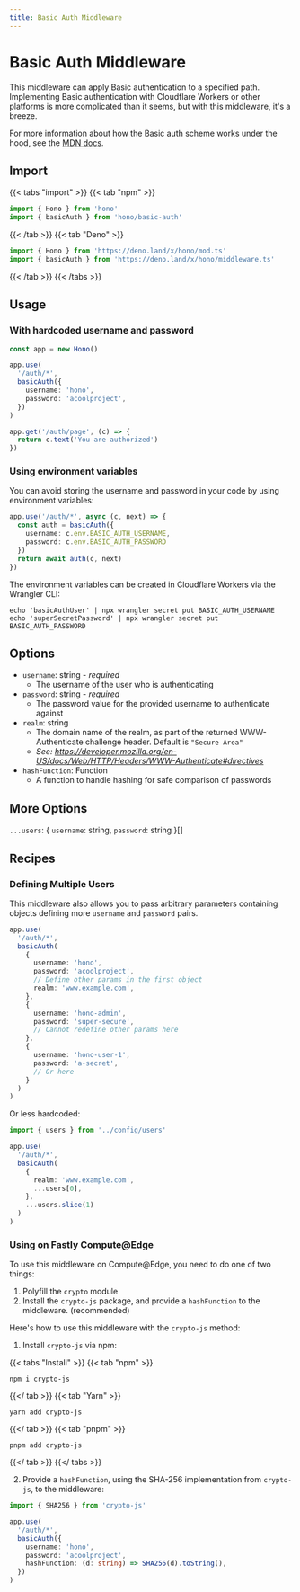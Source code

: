```yaml
---
title: Basic Auth Middleware
---
```


# Basic Auth Middleware

This middleware can apply Basic authentication to a specified path.
Implementing Basic authentication with Cloudflare Workers or other platforms is more complicated than it seems, but with this middleware, it's a breeze.

For more information about how the Basic auth scheme works under the hood, see the [MDN docs](https://developer.mozilla.org/en-US/docs/Web/HTTP/Authentication#basic_authentication_scheme).

## Import

{{< tabs "import" >}}
{{< tab "npm" >}}

```ts
import { Hono } from 'hono'
import { basicAuth } from 'hono/basic-auth'
```

{{< /tab >}}
{{< tab "Deno" >}}

```ts
import { Hono } from 'https://deno.land/x/hono/mod.ts'
import { basicAuth } from 'https://deno.land/x/hono/middleware.ts'
```

{{< /tab >}}
{{< /tabs >}}

## Usage

### With hardcoded username and password

```ts
const app = new Hono()

app.use(
  '/auth/*',
  basicAuth({
    username: 'hono',
    password: 'acoolproject',
  })
)

app.get('/auth/page', (c) => {
  return c.text('You are authorized')
})
```

### Using environment variables

You can avoid storing the username and password in your code by using environment variables:

```ts
app.use('/auth/*', async (c, next) => {
  const auth = basicAuth({
    username: c.env.BASIC_AUTH_USERNAME,
    password: c.env.BASIC_AUTH_PASSWORD
  })
  return await auth(c, next)
})
```

The environment variables can be created in Cloudflare Workers via the Wrangler CLI:

```
echo 'basicAuthUser' | npx wrangler secret put BASIC_AUTH_USERNAME
echo 'superSecretPassword' | npx wrangler secret put BASIC_AUTH_PASSWORD
```

## Options

- `username`: string - _required_
  - The username of the user who is authenticating
- `password`: string - _required_
  - The password value for the provided username to authenticate against
- `realm`: string
  - The domain name of the realm, as part of the returned WWW-Authenticate challenge header. Default is `"Secure Area"`
  - _See: https://developer.mozilla.org/en-US/docs/Web/HTTP/Headers/WWW-Authenticate#directives_
- `hashFunction`: Function
  - A function to handle hashing for safe comparison of passwords

## More Options

`...users`: { `username`: string, `password`: string }[]

## Recipes

### Defining Multiple Users

This middleware also allows you to pass arbitrary parameters containing objects defining more `username` and `password` pairs.

```ts
app.use(
  '/auth/*',
  basicAuth(
    {
      username: 'hono',
      password: 'acoolproject',
      // Define other params in the first object
      realm: 'www.example.com',
    },
    {
      username: 'hono-admin',
      password: 'super-secure',
      // Cannot redefine other params here
    },
    {
      username: 'hono-user-1',
      password: 'a-secret',
      // Or here
    }
  )
)
```

Or less hardcoded:

```ts
import { users } from '../config/users'

app.use(
  '/auth/*',
  basicAuth(
    {
      realm: 'www.example.com',
      ...users[0],
    },
    ...users.slice(1)
  )
)
```

### Using on Fastly Compute@Edge

To use this middleware on Compute@Edge, you need to do one of two things:

1. Polyfill the `crypto` module
2. Install the `crypto-js` package, and provide a `hashFunction` to the middleware. (recommended)

Here's how to use this middleware with the `crypto-js` method:

1. Install `crypto-js` via npm:

{{< tabs "Install" >}}
{{< tab "npm" >}}

```
npm i crypto-js
```

{{</ tab >}}
{{< tab "Yarn" >}}

```
yarn add crypto-js
```

{{</ tab >}}
{{< tab "pnpm" >}}

```
pnpm add crypto-js
```

{{</ tab >}}
{{</ tabs >}}

2. Provide a `hashFunction`, using the SHA-256 implementation from `crypto-js`, to the middleware:

```ts
import { SHA256 } from 'crypto-js'

app.use(
  '/auth/*',
  basicAuth({
    username: 'hono',
    password: 'acoolproject',
    hashFunction: (d: string) => SHA256(d).toString(),
  })
)
```

